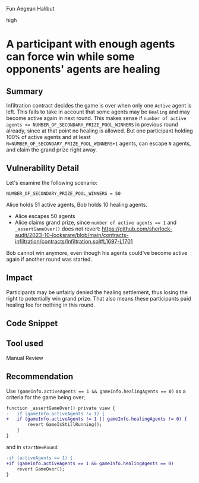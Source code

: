 Fun Aegean Halibut

high

# A participant with enough agents can force win while some opponents' agents are healing
## Summary
Infiltration contract decides the game is over when only one `Active` agent is left.
This fails to take in account that some agents may be `Healing` and may become active again in next round. 
This makes sense if `number of active agents <= NUMBER_OF_SECONDARY_PRIZE_POOL_WINNERS` in previous round already, since at that point no healing is allowed.
But one participant holding 100% of active agents and at least `N=NUMBER_OF_SECONDARY_PRIZE_POOL_WINNERS+1` agents, can escape `N` agents, and claim the grand prize right away.

## Vulnerability Detail
Let's examine the following scenario:
```solidity
NUMBER_OF_SECONDARY_PRIZE_POOL_WINNERS = 50
```

Alice holds 51 active agents, Bob holds 10 healing agents.

- Alice escapes 50 agents
- Alice claims grand prize, since `number of active agents == 1` and `_assertGameOver()` does not revert:
https://github.com/sherlock-audit/2023-10-looksrare/blob/main/contracts-infiltration/contracts/Infiltration.sol#L1697-L1701

Bob cannot win anymore, even though his agents could've become active again if another round was started.

## Impact
Participants may be unfairly denied the healing settlement, thus losing the right to potentially win grand prize. That also means these participants paid healing fee for nothing in this round.

## Code Snippet

## Tool used

Manual Review

## Recommendation

Use `(gameInfo.activeAgents == 1 && gameInfo.healingAgents == 0)` as a criteria for the game being over;

```diff
function _assertGameOver() private view {
-   if (gameInfo.activeAgents != 1) {
+   if (gameInfo.activeAgents != 1 || gameInfo.healingAgents != 0) {
        revert GameIsStillRunning();
    }
}
```

and in `startNewRound`:

```diff
-if (activeAgents == 1) {
+if (gameInfo.activeAgents == 1 && gameInfo.healingAgents == 0)
    revert GameOver();
}
```